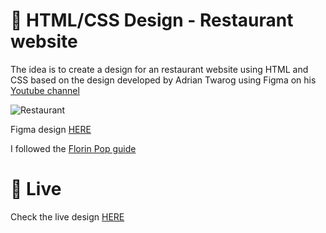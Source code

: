 # 🎨 HTML/CSS Design - Restaurant website

The idea is to create a design for an restaurant website using HTML and CSS based on the design developed by Adrian Twarog using Figma on his [Youtube channel](https://www.youtube.com/watch?v=lf_vL-TNOEk)


![Restaurant](https://storage.googleapis.com/rfribeiro-websites-design/restaurant-design/Restaurant.jpg)


Figma design [HERE](https://www.figma.com/file/QmyHjqAZ49tuncZq1kDhK7/10-Website-Designs-in-1-hour---Design-Challenge?node-id=1%3A158)

I followed the [Florin Pop guide](https://www.youtube.com/watch?v=Rz-rey4Q1bw)


# 🚀 Live

Check the live design [HERE](https://storage.googleapis.com/rfribeiro-websites-design/restaurant-design/index.html)